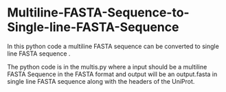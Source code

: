 # Multiline-FASTA-Sequence-to-Single-line-FASTA-Sequence
In this python code a multiline FASTA sequence can be converted to single line FASTA sequence .

The python code is in the multis.py where a input should be a multiline FASTA Sequence in the FASTA format and output will be an output.fasta in single line FASTA sequence along with the headers of the UniProt.
